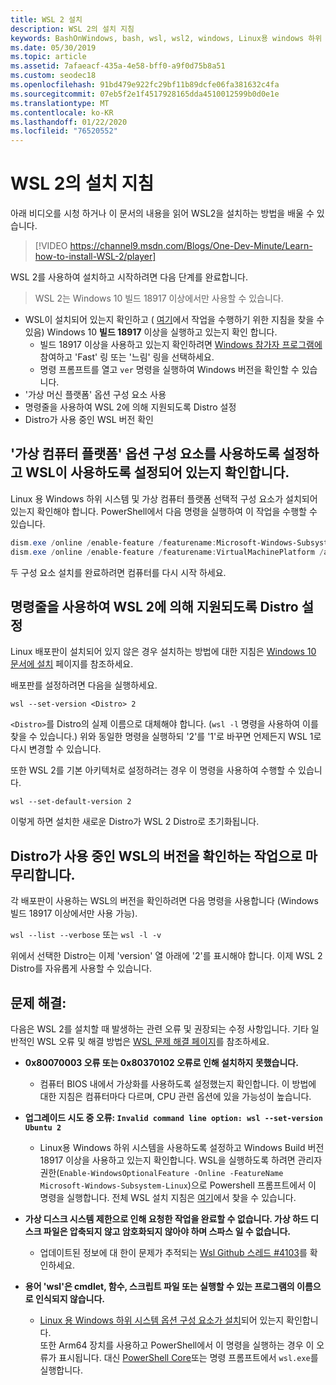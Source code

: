 ```yaml
---
title: WSL 2 설치
description: WSL 2의 설치 지침
keywords: BashOnWindows, bash, wsl, wsl2, windows, Linux용 windows 하위 시스템, windowssubsystem, ubuntu, debian, suse, windows 10, 설치
ms.date: 05/30/2019
ms.topic: article
ms.assetid: 7afaeacf-435a-4e58-bff0-a9f0d75b8a51
ms.custom: seodec18
ms.openlocfilehash: 91bd479e922fc29bf11b89dcfe06fa381632c4fa
ms.sourcegitcommit: 07eb5f2e1f4517928165dda4510012599b0d0e1e
ms.translationtype: MT
ms.contentlocale: ko-KR
ms.lasthandoff: 01/22/2020
ms.locfileid: "76520552"
---
```

# <a name="installation-instructions-for-wsl-2"></a>WSL 2의 설치 지침

아래 비디오를 시청 하거나 이 문서의 내용을 읽어 WSL2을 설치하는 방법을 배울 수 있습니다. 

> [!VIDEO https://channel9.msdn.com/Blogs/One-Dev-Minute/Learn-how-to-install-WSL-2/player]

WSL 2를 사용하여 설치하고 시작하려면 다음 단계를 완료합니다.

> WSL 2는 Windows 10 빌드 18917 이상에서만 사용할 수 있습니다.

- WSL이 설치되어 있는지 확인하고 ( [여기](./install-win10.md)에서 작업을 수행하기 위한 지침을 찾을 수 있음) Windows 10 **빌드 18917** 이상을 실행하고 있는지 확인 합니다.
   - 빌드 18917 이상을 사용하고 있는지 확인하려면 [Windows 참가자 프로그램에](https://insider.windows.com/en-us/) 참여하고 'Fast' 링 또는 '느림' 링을 선택하세요.
   - 명령 프롬프트를 열고 `ver` 명령을 실행하여 Windows 버전을 확인할 수 있습니다.
- '가상 머신 플랫폼' 옵션 구성 요소 사용
- 명령줄을 사용하여 WSL 2에 의해 지원되도록 Distro 설정
- Distro가 사용 중인 WSL 버전 확인

## <a name="enable-the-virtual-machine-platform-optional-component-and-make-sure-wsl-is-enabled"></a>'가상 컴퓨터 플랫폼' 옵션 구성 요소를 사용하도록 설정하고 WSL이 사용하도록 설정되어 있는지 확인합니다.

Linux 용 Windows 하위 시스템 및 가상 컴퓨터 플랫폼 선택적 구성 요소가 설치되어 있는지 확인해야 합니다. PowerShell에서 다음 명령을 실행하여 이 작업을 수행할 수 있습니다.

```powershell
dism.exe /online /enable-feature /featurename:Microsoft-Windows-Subsystem-Linux /all /norestart
dism.exe /online /enable-feature /featurename:VirtualMachinePlatform /all /norestart
```

두 구성 요소 설치를 완료하려면 컴퓨터를 다시 시작 하세요.


## <a name="set-a-distro-to-be-backed-by-wsl-2-using-the-command-line"></a>명령줄을 사용하여 WSL 2에 의해 지원되도록 Distro 설정

Linux 배포판이 설치되어 있지 않은 경우 설치하는 방법에 대한 지침은 [Windows 10 문서에 설치](./install-win10.md#install-your-linux-distribution-of-choice) 페이지를 참조하세요. 

배포판를 설정하려면 다음을 실행하세요.

```
wsl --set-version <Distro> 2
```

`<Distro>`를 Distro의 실제 이름으로 대체해야 합니다. (`wsl -l` 명령을 사용하여 이를 찾을 수 있습니다.) 위와 동일한 명령을 실행하되 '2'를 '1'로 바꾸면 언제든지 WSL 1로 다시 변경할 수 있습니다.

또한 WSL 2를 기본 아키텍처로 설정하려는 경우 이 명령을 사용하여 수행할 수 있습니다.

```
wsl --set-default-version 2
```

이렇게 하면 설치한 새로운 Distro가 WSL 2 Distro로 초기화됩니다.

## <a name="finish-with-verifying-what-versions-of-wsl-your-distro-are-using"></a>Distro가 사용 중인 WSL의 버전을 확인하는 작업으로 마무리합니다.

각 배포판이 사용하는 WSL의 버전을 확인하려면 다음 명령을 사용합니다 (Windows 빌드 18917 이상에서만 사용 가능).

`wsl --list --verbose` 또는 `wsl -l -v`

위에서 선택한 Distro는 이제 'version' 열 아래에 '2'를 표시해야 합니다. 이제 WSL 2 Distro를 자유롭게 사용할 수 있습니다. 

## <a name="troubleshooting"></a>문제 해결: 

다음은 WSL 2를 설치할 때 발생하는 관련 오류 및 권장되는 수정 사항입니다. 기타 일반적인 WSL 오류 및 해결 방법은 [WSL 문제 해결 페이지](troubleshooting.md)를 참조하세요.

* **0x80070003 오류 또는 0x80370102 오류로 인해 설치하지 못했습니다.**
    * 컴퓨터 BIOS 내에서 가상화를 사용하도록 설정했는지 확인합니다. 이 방법에 대한 지침은 컴퓨터마다 다르며, CPU 관련 옵션에 있을 가능성이 높습니다.
   
* **업그레이드 시도 중 오류: `Invalid command line option: wsl --set-version Ubuntu 2`**
    * Linux용 Windows 하위 시스템을 사용하도록 설정하고 Windows Build 버전 18917 이상을 사용하고 있는지 확인합니다. WSL을 실행하도록 하려면 관리자 권한(`Enable-WindowsOptionalFeature -Online -FeatureName Microsoft-Windows-Subsystem-Linux`)으로 Powershell 프롬프트에서 이 명령을 실행합니다. 전체 WSL 설치 지침은 [여기](./install-win10.md)에서 찾을 수 있습니다.

* **가상 디스크 시스템 제한으로 인해 요청한 작업을 완료할 수 없습니다. 가상 하드 디스크 파일은 압축되지 않고 암호화되지 않아야 하며 스파스 일 수 없습니다.**
    * 업데이트된 정보에 대 한이 문제가 추적되는 [Wsl Github 스레드 #4103](https://github.com/microsoft/WSL/issues/4103)를 확인하세요.

* **용어 'wsl'은 cmdlet, 함수, 스크립트 파일 또는 실행할 수 있는 프로그램의 이름으로 인식되지 않습니다.** 
    * [Linux 용 Windows 하위 시스템 옵션 구성 요소가 설치](./wsl2-install.md#enable-the-virtual-machine-platform-optional-component-and-make-sure-wsl-is-enabled)되어 있는지 확인합니다.<br> 또한 Arm64 장치를 사용하고 PowerShell에서 이 명령을 실행하는 경우 이 오류가 표시됩니다. 대신 [PowerShell Core](https://docs.microsoft.com/en-us/powershell/scripting/install/installing-powershell-core-on-windows?view=powershell-6)또는 명령 프롬프트에서 `wsl.exe`를 실행합니다. 
